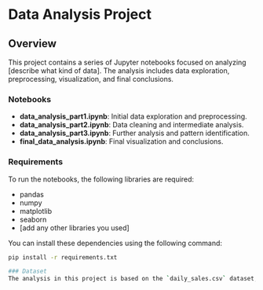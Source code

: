 # Data Analysis Project

## Overview
This project contains a series of Jupyter notebooks focused on analyzing [describe what kind of data]. The analysis includes data exploration, preprocessing, visualization, and final conclusions.

### Notebooks
- **data_analysis_part1.ipynb**: Initial data exploration and preprocessing.
- **data_analysis_part2.ipynb**: Data cleaning and intermediate analysis.
- **data_analysis_part3.ipynb**: Further analysis and pattern identification.
- **final_data_analysis.ipynb**: Final visualization and conclusions.

### Requirements
To run the notebooks, the following libraries are required:
- pandas
- numpy
- matplotlib
- seaborn
- [add any other libraries you used]

You can install these dependencies using the following command:
```bash
pip install -r requirements.txt

### Dataset
The analysis in this project is based on the `daily_sales.csv` dataset, which contains daily sales data for the company. The dataset is included in the repository for reference.
